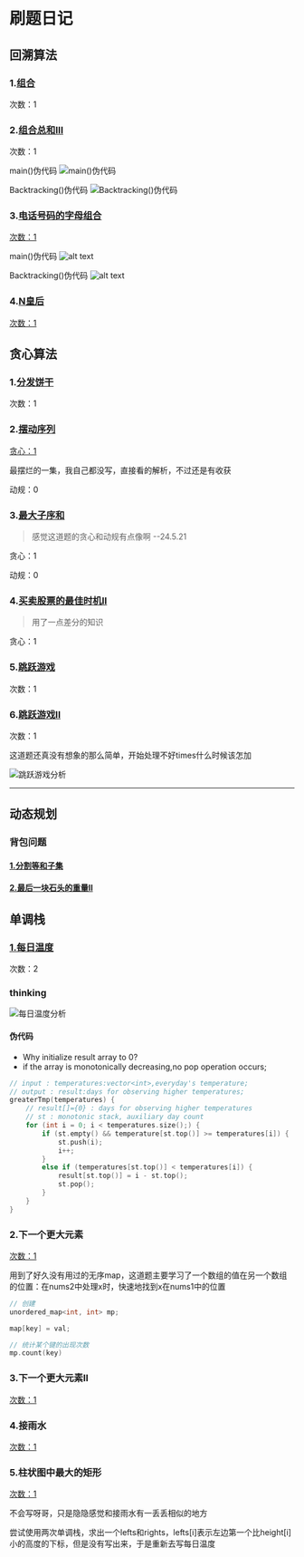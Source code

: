 # 刷题日记

## 回溯算法

### 1.[组合](./problems/0077.组合.md)

次数：1

### 2.[组合总和III](./problems/0216.组合总和III.md)

次数：1

main()伪代码
![main()伪代码](pics/combination_sum_2.png)

Backtracking()伪代码
![Backtracking()伪代码](pics/combination_sum_1.png)

### 3.[电话号码的字母组合](./problems/0017.电话号码的字母组合.md)

[次数：1](https://leetcode.cn/problems/letter-combinations-of-a-phone-number/)

main()伪代码
![alt text](pics/phone_combination_1.png)

Backtracking()伪代码
![alt text](pics/phone_combination_2.png)

### 4.[N皇后](./problems/0051.N皇后.md)

[次数：1](https://leetcode.cn/problems/n-queens/)

## 贪心算法

### 1.[分发饼干](./problems/0455.分发饼干.md)

次数：1

### 2.[摆动序列](./problems/0376.摆动序列.md)

[贪心：1](https://leetcode.cn/problems/wiggle-subsequence/)

最摆烂的一集，我自己都没写，直接看的解析，不过还是有收获

动规：0

### 3.[最大子序和](./problems/0053.最大子序和.md)

> 感觉这道题的贪心和动规有点像啊  --24.5.21

贪心：1

动规：0

### 4.[买卖股票的最佳时机II](./problems/0122.买卖股票的最佳时机II.md)

> 用了一点差分的知识

贪心：1

### 5.[跳跃游戏](./problems/0055.跳跃游戏.md)

次数：1

### 6.[跳跃游戏II](./problems/0045.跳跃游戏II.md)

次数：1

这道题还真没有想象的那么简单，开始处理不好times什么时候该怎加

![跳跃游戏分析](pics/jump_2.png)

---

## 动态规划

### 背包问题

#### [1.分割等和子集](./problems/0416.分割等和子集.md)

#### [2.最后一块石头的重量II](./problems/1049.最后一块石头的重量II.md)

## 单调栈

### [1.每日温度](.\problems\0739.每日温度.md)

次数：2

### thinking

![每日温度分析](pics/daily_temp_1.png)

#### 伪代码

* Why initialize result array to 0?
* if the array is monotonically decreasing,no pop operation occurs;


```c++
// input : temperatures:vector<int>,everyday's temperature;
// output : result:days for observing higher temperatures;
greaterTmp(temperatures) {
    // result[]={0} : days for observing higher temperatures
    // st : monotonic stack, auxiliary day count
    for (int i = 0; i < temperatures.size();) {
        if (st.empty() && temperature[st.top()] >= temperatures[i]) {
            st.push(i);
            i++;
        }
        else if (temperatures[st.top()] < temperatures[i]) {
            result[st.top()] = i - st.top();
            st.pop();
        }
    }
}
```

### 2.下一个更大元素

[次数：1](./problems/0496.下一个更大元素I.md)

用到了好久没有用过的无序map，这道题主要学习了一个数组的值在另一个数组的位置：在nums2中处理x时，快速地找到x在nums1中的位置

```C++
// 创建
unordered_map<int, int> mp;

map[key] = val;

// 统计某个键的出现次数
mp.count(key)
```

### 3.下一个更大元素II

[次数：1](./problems/0503.下一个更大元素II.md)

### 4.接雨水

[次数：1](./problems/0042.接雨水.md)

### 5.柱状图中最大的矩形

[次数：1](./problems/0084.柱状图中最大的矩形.md)

不会写呀哥，只是隐隐感觉和接雨水有一丢丢相似的地方

尝试使用两次单调栈，求出一个lefts和rights，lefts[i]表示左边第一个比height[i]小的高度的下标，但是没有写出来，于是重新去写每日温度